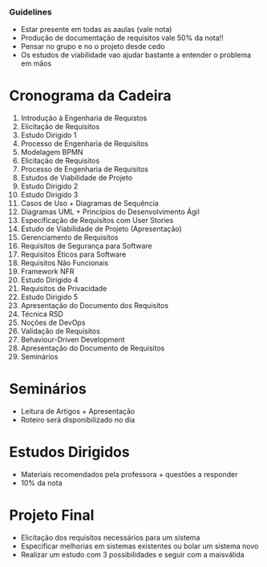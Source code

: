 ### Guidelines
- Estar presente em todas as aaulas (vale nota)
- Produção de documentação de requisitos vale 50% da nota!!
- Pensar no grupo e no o projeto desde cedo
- Os estudos de viabilidade vao ajudar bastante a entender o problema em mãos

# Cronograma da Cadeira
1. Introdução à Engenharia de Requistos
2. Elicitação de Requisitos
3. Estudo Dirigido 1 
4. Processo de Engenharia de Requisitos
5. Modelagem BPMN
6. Elicitação de Requisitos
7. Processo de Engenharia de Requisitos
8. Estudos de Viabilidade de Projeto
9. Estudo Dirigido 2
10. Estudo Dirigido 3
11. Casos de Uso + Diagramas de Sequência 
12. Diagramas UML + Princípios do Desenvolvimento Ágil
13. Especificação de Requisitos com User Stories
14. Estudo de Viabilidade de Projeto (Apresentação)
15. Gerenciamento de Requisitos
16. Requisitos de Segurança para Software
17. Requisitos Éticos para Software
18. Requisitos Não Funcionais
19. Framework NFR
20. Estudo Dirigido 4
21. Requisitos de Privacidade
22. Estudo Dirigido 5
23. Apresentação do Documento dos Requisitos
24. Técnica RSD 
25. Noções de DevOps
26. Validação de Requisitos
27. Behaviour-Driven Development
28. Apresentação do Documento de Requisitos
29. Seminários

# Seminários
- Leitura de Artigos + Apresentação
- Roteiro será disponibilizado no dia

# Estudos Dirigidos
- Materiais recomendados pela professora + questões a responder
- 10% da nota

# Projeto Final
- Elicitação dos requisitos necessários para um sistema
- Especificar melhorias em sistemas existentes ou bolar um sistema novo
- Realizar um estudo com 3 possibilidades e seguir com a maisválida